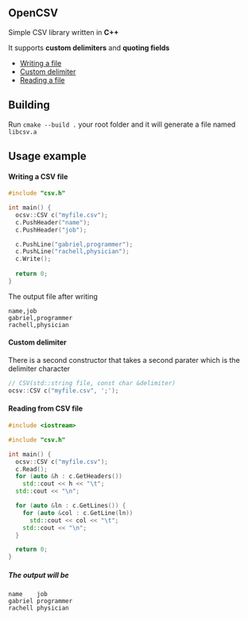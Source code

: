 ## OpenCSV
Simple CSV library written in **C++**

It supports **custom delimiters** and **quoting fields**

- [Writing a file](#writing-a-csv-file)
- [Custom delimiter](#custom-delimiter)
- [Reading a file](#reading-from-csv-file)
## Building
Run `cmake --build .` your root folder and it will generate a file named `libcsv.a`

## Usage example

#### Writing a CSV file
```cpp
#include "csv.h"

int main() {
  ocsv::CSV c("myfile.csv");
  c.PushHeader("name");
  c.PushHeader("job");

  c.PushLine("gabriel,programmer");
  c.PushLine("rachell,physician");
  c.Write();
  
  return 0;
}
```
The output file after writing
```
name,job
gabriel,programmer
rachell,physician
```

#### Custom delimiter
There is a second constructor that takes a second parater which is the delimiter character
```cpp
// CSV(std::string file, const char &delimiter)
ocsv::CSV c("myfile.csv", ';');
```

#### Reading from CSV file

```cpp
#include <iostream>

#include "csv.h"

int main() {
  ocsv::CSV c("myfile.csv");
  c.Read();
  for (auto &h : c.GetHeaders())
    std::cout << h << "\t";
  std::cout << "\n";

  for (auto &ln : c.GetLines()) {
    for (auto &col : c.GetLine(ln))
      std::cout << col << "\t";
    std::cout << "\n";
  }

  return 0;
}
```
##### The output will be
```
name	job
gabriel	programmer
rachell	physician
```
